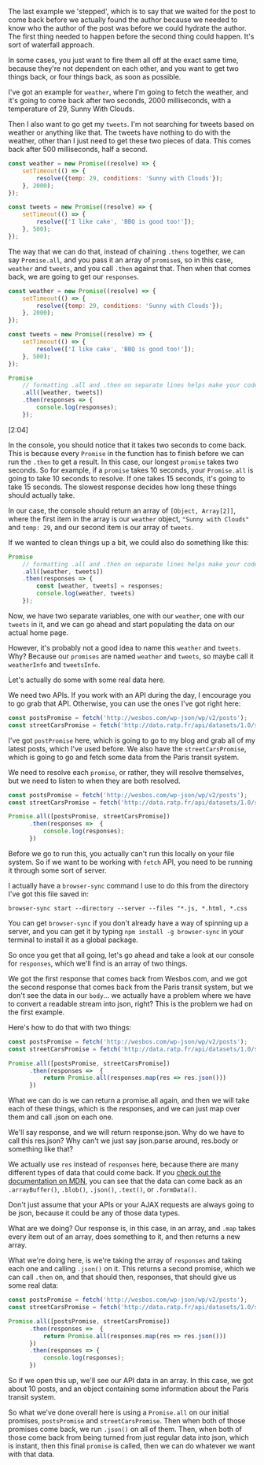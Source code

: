 The last example we 'stepped', which is to say that we waited for the post to come back before we actually found the author because we needed to know who the author of the post was before we could hydrate the author. The first thing needed to happen before the second thing could happen. It's sort of waterfall approach. 

In some cases, you just want to fire them all off at the exact same time, because they're not dependent on each other, and you want to get two things back, or four things back, as soon as possible.

I've got an example for `weather`, where I'm going to fetch the weather, and it's going to come back after two seconds, 2000 milliseconds, with a temperature of 29, Sunny With Clouds. 

Then I also want to go get my `tweets`. I'm not searching for tweets based on weather or anything like that. The tweets have nothing to do with the weather, other than I just need to get these two pieces of data. This comes back after 500 milliseconds, half a second.


```js
const weather = new Promise((resolve) => {
    setTimeout(() => {
        resolve({temp: 29, conditions: 'Sunny with Clouds'});
    }, 2000);
});

const tweets = new Promise((resolve) => {
    setTimeout(() => {
        resolve(['I like cake', 'BBQ is good too!']);
    }, 500);
});
```

The way that we can do that, instead of chaining `.thens` together, we can say `Promise.all`, and you pass it an array of `promise`s, so in this case, `weather` and `tweets`, and you call `.then` against that. Then when that comes back, we are going to get our `responses`. 

```js
const weather = new Promise((resolve) => {
    setTimeout(() => {
        resolve({temp: 29, conditions: 'Sunny with Clouds'});
    }, 2000);
});

const tweets = new Promise((resolve) => {
    setTimeout(() => {
        resolve(['I like cake', 'BBQ is good too!']);
    }, 500);
});

Promise
    // formatting .all and .then on separate lines helps make your code readable
    .all([weather, tweets])
    .then(responses => {
        console.log(responses);
    });
```
[2:04]

In the console, you should notice that it takes two seconds to come back. This is because every `Promise` in the function has to finish before we can run the `.then` to get a result. In this case, our longest `promise` takes two seconds. So for example, if a `promise` takes 10 seconds, your `Promise.all` is going to take 10 seconds to resolve. If one takes 15 seconds, it's going to take 15 seconds. The slowest response decides how long these things should actually take.

In our case, the console should return an array of `[Object, Array[2]]`, where the first item in the array is our `weather` object, `"Sunny with Clouds"` and `temp: 29`, and our second item is our array of `tweets`.

If we wanted to clean things up a bit, we could also do something like this:

```js
Promise
    // formatting .all and .then on separate lines helps make your code readable
    .all([weather, tweets])
    .then(responses => {
        const [weather, tweets] = responses;
        console.log(weather, tweets)
    });
```

Now, we have two separate variables, one with our `weather`, one with our `tweets` in it, and we can go ahead and start populating the data on our actual home page.

However, it's probably not a good idea to name this `weather` and `tweets`. Why? Because our `promises` are named `weather` and `tweets`, so maybe call it `weatherInfo` and `tweetsInfo`. 


Let's actually do some with some real data here.

We need two APIs. If you work with an API during the day, I encourage you to go grab that API. Otherwise, you can use the ones I've got right here:

```js
const postsPromise = fetch('http://wesbos.com/wp-json/wp/v2/posts');
const streetCarsPromise = fetch('http://data.ratp.fr/api/datasets/1.0/search/?q=paris');
```

I've got `postPromise` here, which is going to go to my blog and grab all of my latest posts, which I've used before. We also have the `streetCarsPromise`, which is going to go and fetch some data from the Paris transit system.

We need to resolve each `promise`, or rather, they will resolve themselves, but we need to listen to when they are both resolved.
 
 ```js
const postsPromise = fetch('http://wesbos.com/wp-json/wp/v2/posts');
const streetCarsPromise = fetch('http://data.ratp.fr/api/datasets/1.0/search/?q=paris');

Promise.all([postsPromise, streetCarsPromise])
       .then(responses =>  {
           console.log(responses);
       })
``` 
  
Before we go to run this, you actually can't run this locally on your file system. So if we want to be working with `fetch` API, you need to be running it through some sort of server.

I actually have a `browser-sync` command I use to do this from the directory I've got this file saved in:

`browser-sync start --directory --server --files "*.js, *.html, *.css`

You can get `browser-sync` if you don't already have a way of spinning up a server, and you can get it by typing `npm install -g browser-sync` in your terminal to install it as a global package.


So once you get that all going, let's go ahead and take a look at our console for `responses`, which we'll find is an array of two things. 

We got the first response that comes back from Wesbos.com, and we got the second response that comes back from the Paris transit system, but we don't see the data in our `body`... we actually have a problem where we have to convert a readable stream into json, right? This is the problem we had on the first example. 

Here's how to do that with two things: 

 ```js
const postsPromise = fetch('http://wesbos.com/wp-json/wp/v2/posts');
const streetCarsPromise = fetch('http://data.ratp.fr/api/datasets/1.0/search/?q=paris');

Promise.all([postsPromise, streetCarsPromise])
       .then(responses =>  {
           return Promise.all(responses.map(res => res.json()))
       })
``` 


What we can do is we can return a promise.all again, and then we will take each of these things, which is the responses, and we can just map over them and call .json on each one. 

We'll say response, and we will return response.json. Why do we have to call this res.json? Why can't we just say json.parse around, res.body or something like that? 

We actually use `res` instead of `responses` here, because there are many different types of data that could come back. If you [check out the documentation on MDN](https://developer.mozilla.org/en-US/docs/Web/API/Fetch_API/Using_Fetch), you can see that the data can come back as an `.arrayBuffer()`, `.blob()`, `.json()`, `.text()`, or `.formData()`. 

Don't just assume that your APIs or your AJAX requests are always going to be json, because it could be any of those data types.

What are we doing? Our response is, in this case, in an array, and `.map` takes every item out of an array, does something to it, and then returns a new array. 

What we're doing here, is we're taking the array of `responses` and taking each one and calling `.json()` on it. This returns a second promise, which we can call `.then` on, and that should then, responses, that should give us some real data:
 
 ```js
const postsPromise = fetch('http://wesbos.com/wp-json/wp/v2/posts');
const streetCarsPromise = fetch('http://data.ratp.fr/api/datasets/1.0/search/?q=paris');

Promise.all([postsPromise, streetCarsPromise])
       .then(responses =>  {
           return Promise.all(responses.map(res => res.json()))
       })
       .then(responses => {
           console.log(responses);
       })
``` 
So if we open this up, we'll see our API data in an array. In this case, we got about 10 posts, and an object containing some information about the Paris transit system.

So what we've done overall here is using a `Promise.all` on our initial promises, `postsPromise` and `streetCarsPromise`. Then when both of those promises come back, we run `.json()` on all of them. Then, when both of those come back from being turned from just regular data into json, which is instant, then this final `promise` is called, then we can do whatever we want with that data.